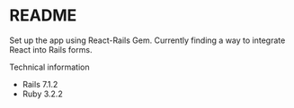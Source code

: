# README

Set up the app using React-Rails Gem.
Currently finding a way to integrate React into Rails forms.

Technical information
* Rails 7.1.2
* Ruby 3.2.2